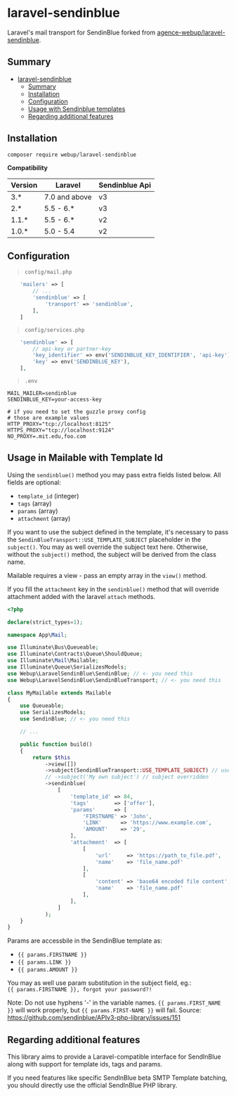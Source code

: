 # laravel-sendinblue

Laravel's mail transport for SendinBlue forked from [agence-webup/laravel-sendinblue](https://github.com/agence-webup/laravel-sendinblue).

## Summary
- [laravel-sendinblue](#laravel-sendinblue)
  - [Summary](#summary)
  - [Installation](#installation)
  - [Configuration](#configuration)
  - [Usage with Sendinblue templates](#usage-in-mailable-with-template-id)
  - [Regarding additional features](#regarding-additional-features)

## Installation

```shell
composer require webup/laravel-sendinblue
```

**Compatibility**

| Version       | Laravel       | Sendinblue Api |
| ------------- | ------------- | ------------- |
| 3.*           | 7.0 and above | v3            |
| 2.*           | 5.5 - 6.*     | v3            |
| 1.1.*         | 5.5 - 6.*     | v2            |
| 1.0.*         | 5.0 - 5.4     | v2            |


## Configuration

> `config/mail.php`

```php
    'mailers' => [
        // ...
        'sendinblue' => [
            'transport' => 'sendinblue',
        ],
    ]
```

> `config/services.php`

```php
    'sendinblue' => [
        // api-key or partner-key
        'key_identifier' => env('SENDINBLUE_KEY_IDENTIFIER', 'api-key'),
        'key' => env('SENDINBLUE_KEY'),
    ],
```

> `.env`

```
MAIL_MAILER=sendinblue
SENDINBLUE_KEY=your-access-key

# if you need to set the guzzle proxy config
# those are example values
HTTP_PROXY="tcp://localhost:8125"
HTTPS_PROXY="tcp://localhost:9124"
NO_PROXY=.mit.edu,foo.com
```

## Usage in Mailable with Template Id

Using the `sendinblue()` method you may pass extra fields listed below. All fields are optional:

- `template_id` (integer)
- `tags` (array)
- `params` (array)
- `attachment` (array)

If you want to use the subject defined in the template, it's necessary to pass
the `SendinBlueTransport::USE_TEMPLATE_SUBJECT` placeholder in the `subject()`. You may as well override the subject
text here. Otherwise, without the `subject()` method, the subject will be derived from the class name.

Mailable requires a view - pass an empty array in the `view()` method.

If you fill the `attachment` key in the `sendinblue()` method that will override attachment added with the laravel `attach` methods.

```php
<?php

declare(strict_types=1);

namespace App\Mail;

use Illuminate\Bus\Queueable;
use Illuminate\Contracts\Queue\ShouldQueue;
use Illuminate\Mail\Mailable;
use Illuminate\Queue\SerializesModels;
use Webup\LaravelSendinBlue\SendinBlue; // <- you need this
use Webup\LaravelSendinBlue\SendinBlueTransport; // <- you need this

class MyMailable extends Mailable
{
    use Queueable;
    use SerializesModels;
    use SendinBlue; // <- you need this

    // ...

    public function build()
    {
        return $this
            ->view([])
            ->subject(SendinBlueTransport::USE_TEMPLATE_SUBJECT) // use template subject
            // ->subject('My own subject') // subject overridden
            ->sendinblue(
                [
                    'template_id' => 84,
                    'tags'        => ['offer'],
                    'params'      => [
                        'FIRSTNAME' => 'John',
                        'LINK'      => 'https://www.example.com',
                        'AMOUNT'    => '29',
                    ],
                    'attachment'  => [
                        [
                            'url'     => 'https://path_to_file.pdf',
                            'name'    => 'file_name.pdf'
                        ],
                        [
                            'content' => 'base64 encoded file content',
                            'name'    => 'file_name.pdf'
                        ],
                    ],
                ]
            );
    }
}
```

Params are accessbile in the SendinBlue template as:

- `{{ params.FIRSTNAME }}`
- `{{ params.LINK }}`
- `{{ params.AMOUNT }}`

You may as well use param substitution in the subject field, eg.:  
`{{ params.FIRSTNAME }}, forgot your password?!`

Note: Do not use hyphens '-' in the variable names. `{{ params.FIRST_NAME }}` will work properly, but `{{ params.FIRST-NAME }}` will fail. Source: https://github.com/sendinblue/APIv3-php-library/issues/151

## Regarding additional features

This library aims to provide a Laravel-compatible interface for SendInBlue along with support for template ids, tags and params.

If you need features like specific SendInBlue beta SMTP Template batching, you should directly use the official SendInBlue PHP library.
